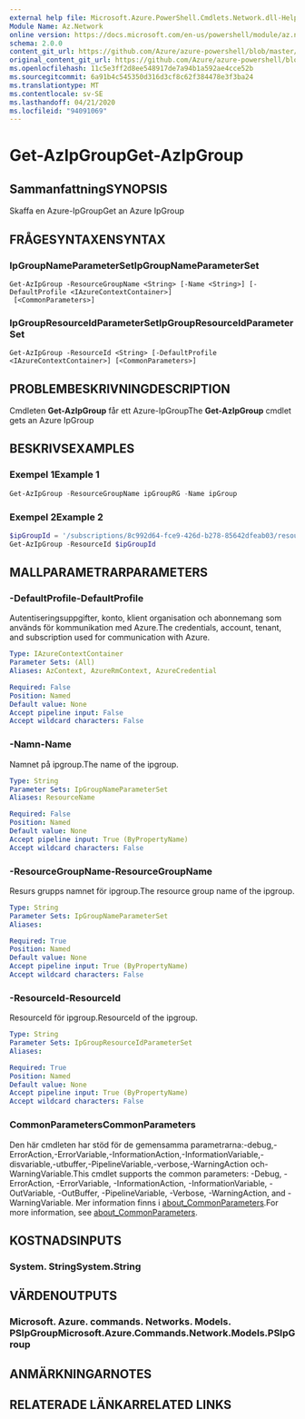 ```yaml
---
external help file: Microsoft.Azure.PowerShell.Cmdlets.Network.dll-Help.xml
Module Name: Az.Network
online version: https://docs.microsoft.com/en-us/powershell/module/az.network/get-azipgroup
schema: 2.0.0
content_git_url: https://github.com/Azure/azure-powershell/blob/master/src/Network/Network/help/Get-AzIpGroup.md
original_content_git_url: https://github.com/Azure/azure-powershell/blob/master/src/Network/Network/help/Get-AzIpGroup.md
ms.openlocfilehash: 11c5e3ff2d8ee548917de7a94b1a592ae4cce52b
ms.sourcegitcommit: 6a91b4c545350d316d3cf8c62f384478e3f3ba24
ms.translationtype: MT
ms.contentlocale: sv-SE
ms.lasthandoff: 04/21/2020
ms.locfileid: "94091069"
---
```

# <span data-ttu-id="daf6f-101">Get-AzIpGroup</span><span class="sxs-lookup"><span data-stu-id="daf6f-101">Get-AzIpGroup</span></span>

## <span data-ttu-id="daf6f-102">Sammanfattning</span><span class="sxs-lookup"><span data-stu-id="daf6f-102">SYNOPSIS</span></span>
<span data-ttu-id="daf6f-103">Skaffa en Azure-IpGroup</span><span class="sxs-lookup"><span data-stu-id="daf6f-103">Get an Azure IpGroup</span></span>

## <span data-ttu-id="daf6f-104">FRÅGESYNTAXEN</span><span class="sxs-lookup"><span data-stu-id="daf6f-104">SYNTAX</span></span>

### <span data-ttu-id="daf6f-105">IpGroupNameParameterSet</span><span class="sxs-lookup"><span data-stu-id="daf6f-105">IpGroupNameParameterSet</span></span>
```
Get-AzIpGroup -ResourceGroupName <String> [-Name <String>] [-DefaultProfile <IAzureContextContainer>]
 [<CommonParameters>]
```

### <span data-ttu-id="daf6f-106">IpGroupResourceIdParameterSet</span><span class="sxs-lookup"><span data-stu-id="daf6f-106">IpGroupResourceIdParameterSet</span></span>
```
Get-AzIpGroup -ResourceId <String> [-DefaultProfile <IAzureContextContainer>] [<CommonParameters>]
```

## <span data-ttu-id="daf6f-107">PROBLEMBESKRIVNING</span><span class="sxs-lookup"><span data-stu-id="daf6f-107">DESCRIPTION</span></span>
<span data-ttu-id="daf6f-108">Cmdleten **Get-AzIpGroup** får ett Azure-IpGroup</span><span class="sxs-lookup"><span data-stu-id="daf6f-108">The **Get-AzIpGroup** cmdlet gets an Azure IpGroup</span></span>

## <span data-ttu-id="daf6f-109">BESKRIVS</span><span class="sxs-lookup"><span data-stu-id="daf6f-109">EXAMPLES</span></span>

### <span data-ttu-id="daf6f-110">Exempel 1</span><span class="sxs-lookup"><span data-stu-id="daf6f-110">Example 1</span></span>
```powershell
Get-AzIpGroup -ResourceGroupName ipGroupRG -Name ipGroup
```

### <span data-ttu-id="daf6f-111">Exempel 2</span><span class="sxs-lookup"><span data-stu-id="daf6f-111">Example 2</span></span>
```powershell
$ipGroupId = '/subscriptions/8c992d64-fce9-426d-b278-85642dfeab03/resourceGroups/ipGroupRG/providers/Microsoft.Network/ipGroups/ipGroup'
Get-AzIpGroup -ResourceId $ipGroupId
```

## <span data-ttu-id="daf6f-112">MALLPARAMETRAR</span><span class="sxs-lookup"><span data-stu-id="daf6f-112">PARAMETERS</span></span>

### <span data-ttu-id="daf6f-113">-DefaultProfile</span><span class="sxs-lookup"><span data-stu-id="daf6f-113">-DefaultProfile</span></span>
<span data-ttu-id="daf6f-114">Autentiseringsuppgifter, konto, klient organisation och abonnemang som används för kommunikation med Azure.</span><span class="sxs-lookup"><span data-stu-id="daf6f-114">The credentials, account, tenant, and subscription used for communication with Azure.</span></span>

```yaml
Type: IAzureContextContainer
Parameter Sets: (All)
Aliases: AzContext, AzureRmContext, AzureCredential

Required: False
Position: Named
Default value: None
Accept pipeline input: False
Accept wildcard characters: False
```

### <span data-ttu-id="daf6f-115">-Namn</span><span class="sxs-lookup"><span data-stu-id="daf6f-115">-Name</span></span>
<span data-ttu-id="daf6f-116">Namnet på ipgroup.</span><span class="sxs-lookup"><span data-stu-id="daf6f-116">The name of the ipgroup.</span></span>

```yaml
Type: String
Parameter Sets: IpGroupNameParameterSet
Aliases: ResourceName

Required: False
Position: Named
Default value: None
Accept pipeline input: True (ByPropertyName)
Accept wildcard characters: False
```

### <span data-ttu-id="daf6f-117">-ResourceGroupName</span><span class="sxs-lookup"><span data-stu-id="daf6f-117">-ResourceGroupName</span></span>
<span data-ttu-id="daf6f-118">Resurs grupps namnet för ipgroup.</span><span class="sxs-lookup"><span data-stu-id="daf6f-118">The resource group name of the ipgroup.</span></span>

```yaml
Type: String
Parameter Sets: IpGroupNameParameterSet
Aliases:

Required: True
Position: Named
Default value: None
Accept pipeline input: True (ByPropertyName)
Accept wildcard characters: False
```

### <span data-ttu-id="daf6f-119">-ResourceId</span><span class="sxs-lookup"><span data-stu-id="daf6f-119">-ResourceId</span></span>
<span data-ttu-id="daf6f-120">ResourceId för ipgroup.</span><span class="sxs-lookup"><span data-stu-id="daf6f-120">ResourceId of the ipgroup.</span></span>

```yaml
Type: String
Parameter Sets: IpGroupResourceIdParameterSet
Aliases:

Required: True
Position: Named
Default value: None
Accept pipeline input: True (ByPropertyName)
Accept wildcard characters: False
```

### <span data-ttu-id="daf6f-121">CommonParameters</span><span class="sxs-lookup"><span data-stu-id="daf6f-121">CommonParameters</span></span>
<span data-ttu-id="daf6f-122">Den här cmdleten har stöd för de gemensamma parametrarna:-debug,-ErrorAction,-ErrorVariable,-InformationAction,-InformationVariable,-disvariable,-utbuffer,-PipelineVariable,-verbose,-WarningAction och-WarningVariable.</span><span class="sxs-lookup"><span data-stu-id="daf6f-122">This cmdlet supports the common parameters: -Debug, -ErrorAction, -ErrorVariable, -InformationAction, -InformationVariable, -OutVariable, -OutBuffer, -PipelineVariable, -Verbose, -WarningAction, and -WarningVariable.</span></span> <span data-ttu-id="daf6f-123">Mer information finns i [about_CommonParameters](http://go.microsoft.com/fwlink/?LinkID=113216).</span><span class="sxs-lookup"><span data-stu-id="daf6f-123">For more information, see [about_CommonParameters](http://go.microsoft.com/fwlink/?LinkID=113216).</span></span>

## <span data-ttu-id="daf6f-124">KOSTNADS</span><span class="sxs-lookup"><span data-stu-id="daf6f-124">INPUTS</span></span>

### <span data-ttu-id="daf6f-125">System. String</span><span class="sxs-lookup"><span data-stu-id="daf6f-125">System.String</span></span>

## <span data-ttu-id="daf6f-126">VÄRDEN</span><span class="sxs-lookup"><span data-stu-id="daf6f-126">OUTPUTS</span></span>

### <span data-ttu-id="daf6f-127">Microsoft. Azure. commands. Networks. Models. PSIpGroup</span><span class="sxs-lookup"><span data-stu-id="daf6f-127">Microsoft.Azure.Commands.Network.Models.PSIpGroup</span></span>

## <span data-ttu-id="daf6f-128">ANMÄRKNINGAR</span><span class="sxs-lookup"><span data-stu-id="daf6f-128">NOTES</span></span>

## <span data-ttu-id="daf6f-129">RELATERADE LÄNKAR</span><span class="sxs-lookup"><span data-stu-id="daf6f-129">RELATED LINKS</span></span>
